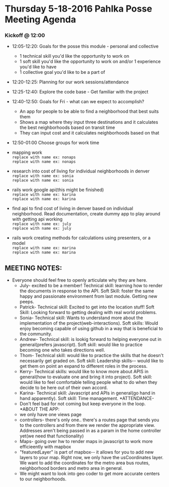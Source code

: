 # Thursday 5-18-2016 Pahlka Posse Meeting Agenda

### Kickoff @ 12:00

 * 12:05-12:20:  Goals for the posse this module - personal and collective
    *  1 technical skill you'd like the opportunity to work on
    *  1 soft skill you'd like the opportunity to work on and/or 1 experience you'd like to have
    *  1 collective goal you'd like to be a part of
 * 12:20-12:25:  Planning for our work sessions/attendance
 * 12:25-12:40:  Explore the code base - Get familiar with the project
 * 12:40-12:50:  Goals for Fri - what can we expect to accomplish?
   * An app for people to be able to find a neighborhood that best suits them
   * Shows a map where they input three destinations and it calculates the best neighborhoods based on transit time
   * They can input cost and it calculates neighborhoods based on that
   
* 12:50-01:00    Choose groups for work time
 * mapping work  
  `replace with name ex: nonaps`  
  `replace with name ex: nonaps`  
 * research into cost of living for individual neighborhoods in denver  
  `replace with name ex: sonia`  
  `replace with name ex: sonia`  
 * rails work google api(this might be finished)  
  `replace with name ex: karina`  
  `replace with name ex: karina`  
 * find api to find cost of living in denver based on individual neighborhood. Read documentation, create dummy app to play    around with getting api working  
  `replace with name ex: july`  
  `replace with name ex: july`  
 * rails work creating methods for calculations using presenters, or a model  
  `replace with name ex: marina`  
  `replace with name ex: marina`  

## MEETING NOTES:
* Everyone should feel free to openly articulate why they are here. 
   * July- excited to be a member! Technical skill: learning how to render the documents in response to the API. Soft Skill: foster the same happy and passionate environment from last module. Getting new peeps. 
   * Patrick- Technical skill: Excited to get into the location stuff! Soft Skill: Looking forward to getting dealing with real world problems. 
   * Sonia- Technical skill: Wants to understand more about the implementation of the project(web-interactions). Soft skills: Would enjoy becoming capable of using github in a way that is beneficial to the community. 
   * Andrew- Technical skill: is lookig forward to helping everyone out in general(prefers javascript). Soft skill: would like to practice becoming one who takes directions well. 
   * Thom- Technical skill: would like to practice the skills that he doesn't necessarily get graded on. Soft skill: Leadership skills-- would like to get them on point an expand to different roles in the process. 
   * Kerry- Technical skills:  would like to know more about APIS in general(how to evaluate one and bring it into project). Soft skill: would like to feel comfortable telling people what to do when they decide to be here out of their own accord. 
   * Karina- Technical skill: Javascript and APIs in general(go hand in hand apparently). Soft skill: Time management. 
*ATTENDANCE- 
   * Don't feel bad for not coming but keep everyone in the loop. 
*ABOUT THE APP: 
   * we only have one views page
   * controllers- there's only one.. there's a routes page that sends you to the controllers and from there we render the appropriate view. Addresses aren't being passed in as a param in the home controller yet(we need that functionality)
   * Maps- going over hw to render maps in javascript to work more efficieently with mapbox
   * "featuredLayer" is part of mapbox-- it allows for you to add new layers to your map. Right now, we only have the usCoordinates layer. We want to add the coordinates for the metro area bus routes, neighborhood borders and metro area in general. 
   * We might want to look into geo coder to get more accurate centers to our neighborhoods. 

